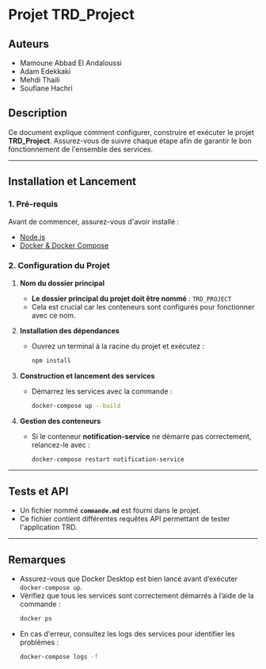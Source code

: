 # **Projet TRD_Project**

## **Auteurs**

- Mamoune Abbad El Andaloussi
- Adam Edekkaki
- Mehdi Thaili
- Soufiane Hachri

## **Description**

Ce document explique comment configurer, construire et exécuter le projet **TRD_Project**. Assurez-vous de suivre chaque étape afin de garantir le bon fonctionnement de l'ensemble des services.

---

## **Installation et Lancement**

### **1. Pré-requis**

Avant de commencer, assurez-vous d'avoir installé :

- [Node.js](https://nodejs.org/)
- [Docker & Docker Compose](https://www.docker.com/)

### **2. Configuration du Projet**

1. **Nom du dossier principal**

   - **Le dossier principal du projet doit être nommé** : `TRD_PROJECT`
   - Cela est crucial car les conteneurs sont configurés pour fonctionner avec ce nom.

2. **Installation des dépendances**

   - Ouvrez un terminal à la racine du projet et exécutez :
     ```bash
     npm install
     ```

3. **Construction et lancement des services**

   - Démarrez les services avec la commande :
     ```bash
     docker-compose up --build
     ```

4. **Gestion des conteneurs**
   - Si le conteneur **notification-service** ne démarre pas correctement, relancez-le avec :
     ```bash
     docker-compose restart notification-service
     ```

---

## **Tests et API**

- Un fichier nommé **`commande.md`** est fourni dans le projet.
- Ce fichier contient différentes requêtes API permettant de tester l'application TRD.

---

## **Remarques**

- Assurez-vous que Docker Desktop est bien lancé avant d’exécuter `docker-compose up`.
- Vérifiez que tous les services sont correctement démarrés à l’aide de la commande :
  ```bash
  docker ps
  ```
- En cas d'erreur, consultez les logs des services pour identifier les problèmes :
  ```bash
  docker-compose logs -f
  ```
